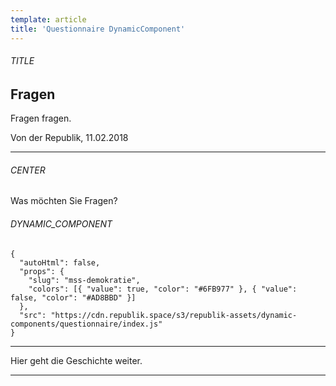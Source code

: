 ```yaml
---
template: article
title: 'Questionnaire DynamicComponent'
---
```


<section><h6>TITLE</h6>

# Fragen

Fragen fragen.

Von der Republik, 11.02.2018

<hr /></section>

<section><h6>CENTER</h6>

Was möchten Sie Fragen?
<section><h6>DYNAMIC_COMPONENT</h6>

```
{
  "autoHtml": false,
  "props": {
    "slug": "mss-demokratie",
    "colors": [{ "value": true, "color": "#6FB977" }, { "value": false, "color": "#AD8BBD" }]
  },
  "src": "https://cdn.republik.space/s3/republik-assets/dynamic-components/questionnaire/index.js"
}
```

<hr /></section>

Hier geht die Geschichte weiter.
<hr /></section>
